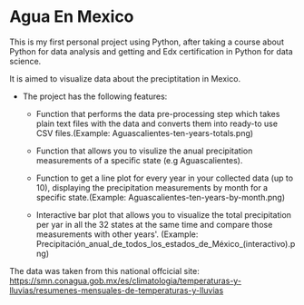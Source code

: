 # Agua En Mexico

This is my first personal project using Python, after taking a course about Python for data analysis and getting and Edx certification in Python for data science.

It is aimed to visualize data about the preciptitation in Mexico. 

- The project has the following features:
	- Function that performs the data pre-processing step which takes plain text files with the data and converts them into ready-to use CSV files.(Example: Aguascalientes-ten-years-totals.png)
	- Function that allows you to visulize the anual precipitation measurements of a specific state (e.g Aguascalientes).
	- Function to get a line plot for every year in your collected data (up to 10), displaying the precipitation measurements by month for a specific state.(Example: Aguascalientes-ten-years-by-month.png)

	- Interactive bar plot that allows you to visualize the total precipitation per yar in all the 32 states at the same time and compare those measurements with other years'. (Example: Precipitación_anual_de_todos_los_estados_de_México_(interactivo).png)

The data was taken from this national offcicial site: https://smn.conagua.gob.mx/es/climatologia/temperaturas-y-lluvias/resumenes-mensuales-de-temperaturas-y-lluvias
